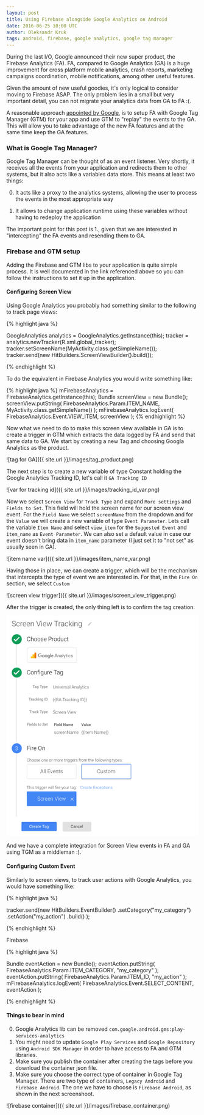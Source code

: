 ```yaml
---
layout: post
title: Using Firebase alongside Google Analytics on Android
date: 2016-06-25 10:00 UTC
author: Oleksandr Kruk
tags: android, firebase, google analytics, google tag manager
---
```


During the last I/O, Google announced their new super product, the Firebase Analytics (FA). FA, compared to Google Analytics (GA) is a huge improvement for cross platform mobile analytics, crash reports, marketing campaigns coordination, mobile notifications, among other useful features.

Given the amount of new useful goodies, it's only logical to consider moving to Firebase ASAP. The only problem lies in a small but very important detail, you can not migrate your analytics data from GA to FA :(.

A reasonable approach [appointed by Google](https://developers.google.com/tag-manager/ios/v5/), is to setup FA with Google Tag Manager (GTM) for your app and use GTM to "replay" the events to the GA. This will allow you to take advantage of the new FA features and at the same time keep the GA features.

### What is Google Tag Manager?

Google Tag Manager can be thought of as an event listener. Very shortly, it receives all the events from your application and redirects them to other systems, but it also acts like a variables data store. This means at least two things:

0. It acts like a proxy to the analytics systems, allowing the user to process the events in the most appropriate way

0. It allows to change application runtime using these variables without having to redeploy the application

The important point for this post is 1., given that we are interested in "intercepting" the FA events and resending them to GA.

### Firebase and GTM setup

Adding the Firebase and GTM libs to your application is quite simple process. It is well documented in the link referenced above so you can follow the instructions to set it up in the application.

#### Configuring Screen View

Using Google Analytics you probably had something similar to the following to track page views:

{% highlight java %}

GoogleAnalytics analytics = GoogleAnalytics.getInstance(this);
tracker = analytics.newTracker(R.xml.global_tracker);
tracker.setScreenName(MyActivity.class.getSimpleName());
tracker.send(new HitBuilders.ScreenViewBuilder().build());

{% endhighlight %}

To do the equivalent in Firebase Analytics you would write something like:

{% highlight java %}
mFirebaseAnalytics = FirebaseAnalytics.getInstance(this);
Bundle screenView = new Bundle();
screenView.putString(
  FirebaseAnalytics.Param.ITEM_NAME,
  MyActivity.class.getSimpleName()
);
mFirebaseAnalytics.logEvent(
  FirebaseAnalytics.Event.VIEW_ITEM,
  screenView
);
{% endhighlight %}

Now what we need to do to make this screen view available in GA is to create a trigger in GTM which extracts the data logged by FA and send that same data to GA.
We start by creating a new Tag and choosing Googla Analytics as the product.

![tag for GA]({{ site.url }}/images/tag_product.png)

The next step is to create a new variable of type Constant holding the Google Analytics Tracking ID, let's call it `GA Tracking ID`

![var for tracking id]({{ site.url }}/images/tracking_id_var.png)

Now we select `Screen View` for `Track Type` and expand `More settings` and `Fields to Set`. This field will hold the screen name for our screen view event. For the `Field Name` we select `screenName` from the dropdown and for the `Value` we will create a new variable of type `Event Parameter`. Lets call the variable `Item Name` and select `view_item` for the `Suggested Event` and `item_name` as `Event Parameter`. We can also set a default value in case our event doesn't bring data in `item_name` parameter (I just set it to "not set" as usually seen in GA).

![item name var]({{ site.url }}/images/item_name_var.png)

Having those in place, we can create a trigger, which will be the mechanism that intercepts the type of event we are interested in. For that, in the `Fire On` section, we select `Custom`

![screen view trigger]({{ site.url }}/images/screen_view_trigger.png)

After the trigger is created, the only thing left is to confirm the tag creation.

![tag creation complete](/images/tag_complete.png)

And we have a complete integration for Screen View events in FA and GA using TGM as a middleman :).

#### Configuring Custom Event

Similarly to screen views, to track user actions with Google Analytics, you would have something like:

{% highlight java %}

tracker.send(new HitBuilders.EventBuilder()
  .setCategory("my_category")
  .setAction("my_action")
  .build()
);

{% endhighlight %}

Firebase

{% highlight java %}

Bundle eventAction = new Bundle();
eventAction.putString(
  FirebaseAnalytics.Param.ITEM_CATEGORY,
  "my_category"
);
eventAction.putString(
  FirebaseAnalytics.Param.ITEM_ID,
  "my_action"
);
mFirebaseAnalytics.logEvent(
  FirebaseAnalytics.Event.SELECT_CONTENT,
  eventAction
);

{% endhighlight %}

#### Things to bear in mind

0. Google Analytics lib can be removed `com.google.android.gms:play-services-analytics`
0. You might need to update `Google Play Services` and `Google Repository` using `Android SDK Manager` in order to have access to FA and GTM libraries.
0. Make sure you publish the container after creating the tags before you download the container json file.
0. Make sure you choose the correct type of container in Google Tag Manager. There are two type of containers, `Legacy Android` and `Firebase Android`. The one we have to choose is `Firebase Android`, as shown in the next screenshoot.

![firebase container]({{ site.url }}/images/firebase_container.png)
